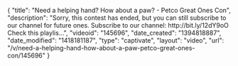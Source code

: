 {
    "title": "Need a helping hand? How about a paw? - Petco Great Ones Con",
    "description": "Sorry, this contest has ended, but you can still subscribe to our channel for future ones. Subscribe to our channel: http:\/\/bit.ly\/12dY9oO Check this playlis...",
    "videoid": "145696",
    "date_created": "1394818887",
    "date_modified": "1418181187",
    "type": "captivate",
    "layout": "video",
    "url": "\/v\/need-a-helping-hand-how-about-a-paw-petco-great-ones-con\/145696"
}